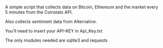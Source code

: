 A simple script that collects data on Bitcoin, Ethereum and the market every 5 minutes from the Coinstats API.

Also collects sentiment data from Alternative.

You'll need to insert your API-KEY in Api_Key.txt

The only modules needed are sqlite3 and requests
